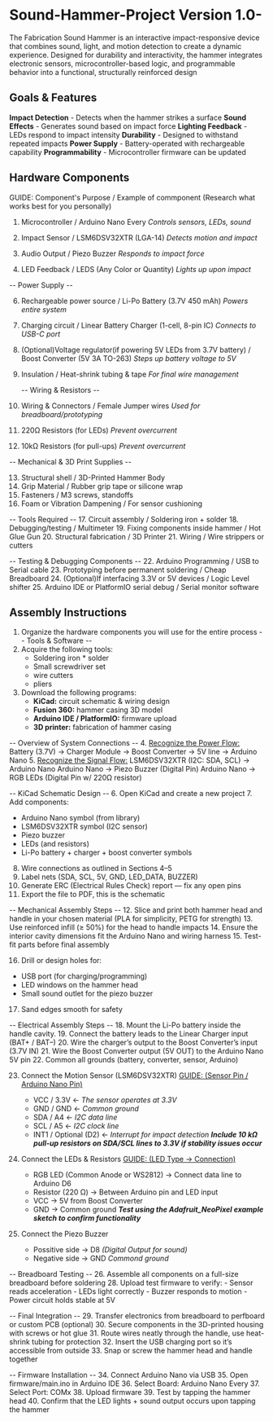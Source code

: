 # Sound-Hammer-Project Version 1.0- 
The Fabrication Sound Hammer is an interactive impact-responsive device that combines sound, light, and motion detection to create a dynamic experience. Designed for durability and interactivity, the hammer integrates electronic sensors, microcontroller-based logic, and programmable behavior into a functional, structurally reinforced design

## Goals & Features
**Impact Detection** - Detects when the hammer strikes a surface
**Sound Effects** - Generates sound based on impact force
**Lighting Feedback** - LEDs respond to impact intensity
**Durability** - Designed to withstand repeated impacts
**Power Supply** - Battery-operated with rechargeable capability
**Programmability** - Microcontroller firmware can be updated

## Hardware Components
GUIDE: Component's Purpose / Example of commponent
(Research what works best for you personally)

1. Microcontroller / Arduino Nano Every
*Controls sensors, LEDs, sound*

2. Impact Sensor / LSM6DSV32XTR (LGA-14)
*Detects motion and impact*

3. Audio Output / Piezo Buzzer
*Responds to impact force*

4. LED Feedback / LEDS (Any Color or Quantity)
*Lights up upon impact*

  -- Power Supply --
  
6. Rechargeable power source / Li-Po Battery (3.7V 450 mAh)
*Powers entire system*

7. Charging circuit / Linear Battery Charger (1-cell, 8-pin IC)
*Connects to USB-C port*

8. (Optional)Voltage regulator(if powering 5V LEDs from 3.7V battery) / Boost Converter (5V 3A TO-263)
*Steps up battery voltage to 5V*

9. Insulation / Heat-shrink tubing & tape
*For final wire management*

   -- Wiring & Resistors --
   
11. Wiring & Connectors / Female Jumper wires
*Used for breadboard/prototyping*

12. 220Ω Resistors (for LEDs)
*Prevent overcurrent*

13. 10kΩ Resistors (for pull-ups)
*Prevent overcurrent*  
 
  -- Mechanical & 3D Print Supplies --
  
13. Structural shell / 3D-Printed Hammer Body
14. Grip Material / Rubber grip tape or silicone wrap
15. Fasteners / M3 screws, standoffs
16. Foam or Vibration Dampening / For sensor cushioning
 
  -- Tools Required --
17. Circuit assembly / Soldering iron + solder
18. Debugging/testing / Multimeter
19. Fixing components inside hammer / Hot Glue Gun
20. Structural fabrication / 3D Printer
21. Wiring / Wire strippers or cutters
 
  -- Testing & Debugging Components --
22. Arduino Programming / USB to Serial cable
23. Prototyping before permanent soldering / Cheap Breadboard
24. (Optional)If interfacing 3.3V or 5V devices / Logic Level shifter 
25. Arduino IDE or PlatformIO serial debug / Serial monitor software

## Assembly Instructions
1. Organize the hardware components you will use for the entire process
  -- Tools & Software --
2. Acquire the following tools:
   - Soldering iron * solder
   - Small screwdriver set
   - wire cutters
   - pliers
3. Download the following programs:
   - **KiCad:** circuit schematic & wiring design
   - **Fusion 360:** hammer casing 3D model
   - **Arduino IDE / PlatformIO:** firmware upload
   - **3D printer:** fabrication of hammer casing

  -- Overview of System Connections --
4. <ins>Recognize the Power Flow:</ins>
   Battery (3.7V) → Charger Module → Boost Converter → 5V line → Arduino Nano
5. <ins>Recognize the Signal Flow:</ins>
   LSM6DSV32XTR (I2C: SDA, SCL) → Arduino Nano
   Arduino Nano → Piezo Buzzer (Digital Pin)
   Arduino Nano → RGB LEDs (Digital Pin w/ 220Ω resistor)

  -- KiCad Schematic Design --
6. Open KiCad and create a new project
7. Add components:
   - Arduino Nano symbol (from library)
   - LSM6DSV32XTR symbol (I2C sensor)
   - Piezo buzzer
   - LEDs (and resistors)
   - Li-Po battery + charger + boost converter symbols 
8. Wire connections as outlined in Sections 4–5
9. Label nets (SDA, SCL, 5V, GND, LED_DATA, BUZZER)
10. Generate ERC (Electrical Rules Check) report — fix any open pins
11. Export the file to PDF, this is the schematic

  -- Mechanical Assembly Steps --
12. Slice and print both hammer head and handle in your chosen material (PLA for simplicity, PETG for strength)
13. Use reinforced infill (≥ 50%) for the head to handle impacts
14. Ensure the interior cavity dimensions fit the Arduino Nano and wiring harness
15. Test-fit parts before final assembly

16. Drill or design holes for:
   - USB port (for charging/programming)
   - LED windows on the hammer head
   - Small sound outlet for the piezo buzzer
17. Sand edges smooth for safety

  -- Electrical Assembly Steps --
18. Mount the Li-Po battery inside the handle cavity.
19. Connect the battery leads to the Linear Charger input (BAT+ / BAT–)
20. Wire the charger’s output to the Boost Converter’s input (3.7V IN)
21. Wire the Boost Converter output (5V OUT) to the Arduino Nano 5V pin
22. Common all grounds (battery, converter, sensor, Arduino)

23. Connect the Motion Sensor (LSM6DSV32XTR)
    <ins>GUIDE: (Sensor Pin / Arduino Nano Pin)</ins>
    - VCC / 3.3V ← *The sensor operates at 3.3V*
    - GND / GND ← *Common ground*
    - SDA / A4 ← *I2C data line*
    - SCL / A5 ← *I2C clock line*
    - INT1 / Optional (D2) ← *Interrupt for impact detection*
***Include 10 kΩ pull-up resistors on SDA/SCL lines to 3.3V if stability issues occur***

24. Connect the LEDs & Resistors
    <ins>GUIDE: (LED Type → Connection)</ins>
    - RGB LED (Common Anode or WS2812) → Connect data line to Arduino D6
    - Resistor (220 Ω) → Between Arduino pin and LED input
    - VCC → 5V from Boost Converter
    - GND → Common ground
***Test using the Adafruit_NeoPixel example sketch to confirm functionality***

25. Connect the Piezo Buzzer
    - Possitive side → D8 _(Digital Output for sound)_
    - Negative side → GND _Commond ground_

   -- Breadboard Testing --
26. Assemble all components on a full-size breadboard before soldering
28. Upload test firmware to verify:
    - Sensor reads acceleration
    - LEDs light correctly
    - Buzzer responds to motion
    - Power circuit holds stable at 5V

  -- Final Integration --
29. Transfer electronics from breadboard to perfboard or custom PCB (optional)
30. Secure components in the 3D-printed housing with screws or hot glue
31. Route wires neatly through the handle, use heat-shrink tubing for protection
32. Insert the USB charging port so it’s accessible from outside
33. Snap or screw the hammer head and handle together

  -- Firmware Installation --
34. Connect Arduino Nano via USB
35. Open firmware/main.ino in Arduino IDE
36. Select Board: Arduino Nano Every
37. Select Port: COMx
38. Upload firmware
39. Test by tapping the hammer head
40. Confirm that the LED lights + sound output occurs upon tapping the hammer





